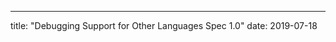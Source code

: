 <!-- Template for the root page of a specification release -->
---
title: "Debugging Support for Other Languages Spec 1.0"
date: 2019-07-18
